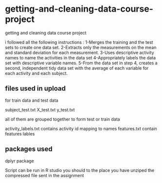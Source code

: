 # getting-and-cleaning-data-course-project
getting and cleaning data course project

i followed all the following instructions :
1-Merges the training and the test sets to create one data set.
2-Extracts only the measurements on the mean and standard deviation for each measurement.
3-Uses descriptive activity names to name the activities in the data set
4-Appropriately labels the data set with descriptive variable names.
5-From the data set in step 4, creates a second, independent tidy data set with the average of each variable for each activity and each subject.


## files used in upload
for train data and test data

subject_test.txt
X_test.txt
y_test.txt

all of them are grouped together to form test or train data 

activity_labels.txt contains activity id mapping to names
features.txt contain features lables

## packages used
dplyr package


Script can be run in R studio 
you should to the place you have unziped the compressed file sent in the assignment


